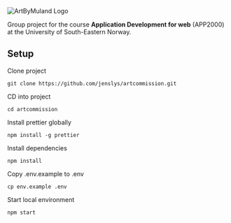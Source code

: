 <picture>
  <source media="(prefers-color-scheme: dark)" srcset="https://user-images.githubusercontent.com/69081683/219066572-6938ad28-614a-4c19-8eb7-9a5fe4786cc4.png">
  <source media="(prefers-color-scheme: light)" srcset="https://user-images.githubusercontent.com/69081683/219066559-a5f2683a-497b-4236-b003-877cd047772e.png">
  <img alt="ArtByMuland Logo" src="https://user-images.githubusercontent.com/69081683/219066559-a5f2683a-497b-4236-b003-877cd047772e.png">
</picture>

Group project for the course **Application Development for web** (APP2000) at the University of South-Eastern Norway.

## Setup

Clone project

```shell
git clone https://github.com/jenslys/artcommission.git
```

CD into project

```shell
cd artcommission
```

Install prettier globally

```shell
npm install -g prettier
```

Install dependencies

```shell
npm install
```

Copy .env.example to .env

```shell
cp env.example .env
```

Start local environment

```shell
npm start
```
